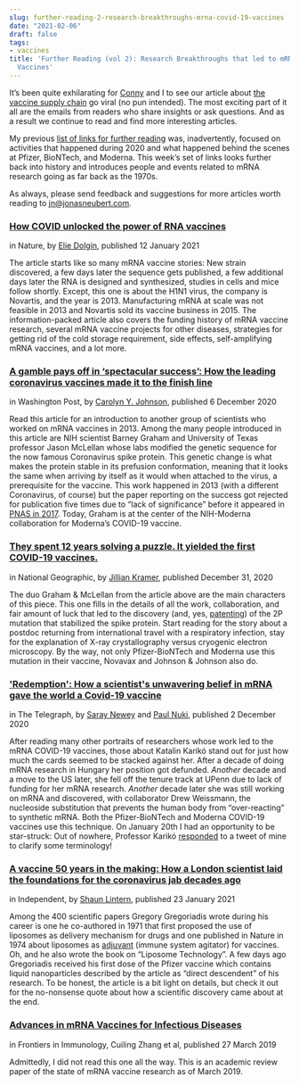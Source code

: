 ```yaml
---
slug: further-reading-2-research-breakthroughs-mrna-covid-19-vaccines
date: "2021-02-06"
draft: false
tags:
- vaccines
title: 'Further Reading (vol 2): Research Breakthroughs that led to mRNA COVID-19
  Vaccines'
---
```


It’s been quite exhilarating for [Conny](https://www.linkedin.com/in/cornelia-scheitz/) and I to see our article about [the vaccine supply chain](https://blog.jonasneubert.com/2021/01/10/exploring-the-supply-chain-of-the-pfizer-biontech-and-moderna-covid-19-vaccines/) go viral (no pun intended). The most exciting part of it all are the emails from readers who share insights or ask questions. And as a result we continue to read and find more interesting articles.

My previous [list of links for further reading](https://blog.jonasneubert.com/2021/01/22/further-reading-behind-the-scenes-pfizer-biontech-moderna-supply-chains/) was, inadvertently, focused on activities that happened during 2020 and what happened behind the scenes at Pfizer, BioNTech, and Moderna. This week’s set of links looks further back into history and introduces people and events related to mRNA research going as far back as the 1970s.

As always, please send feedback and suggestions for more articles worth reading to [jn@jonasneubert.com](mailto:jn@jonasneubert.com).


### [How COVID unlocked the power of RNA vaccines](https://www.nature.com/articles/d41586-021-00019-w)

in Nature, by [Elie Dolgin](https://twitter.com/ElieDolgin), published 12 January 2021

The article starts like so many mRNA vaccine stories: New strain discovered, a few days later the sequence gets published, a few additional days later the RNA is designed and synthesized, studies in cells and mice follow shortly. Except, this one is about the H1N1 virus, the company is Novartis, and the year is 2013. Manufacturing mRNA at scale was not feasible in 2013 and Novartis sold its vaccine business in 2015. The information-packed article also covers the funding history of mRNA vaccine research, several mRNA vaccine projects for other diseases, strategies for getting rid of the cold storage requirement, side effects, self-amplifying mRNA vaccines, and a lot more.


### [A gamble pays off in ‘spectacular success’: How the leading coronavirus vaccines made it to the finish line](https://www.msn.com/en-us/health/medical/a-gamble-pays-off-in-spectacular-success-how-the-leading-coronavirus-vaccines-made-it-to-the-finish-line/ar-BB1bGaWX)

in Washington Post, by [Carolyn Y. Johnson](https://twitter.com/carolynyjohnson), published 6 December 2020

Read this article for an introduction to another group of scientists who worked on mRNA vaccines in 2013. Among the many people introduced in this article are NIH scientist Barney Graham and University of Texas professor Jason McLellan whose labs modified the genetic sequence for the now famous Coronavirus spike protein. This genetic change is what makes the protein stable in its prefusion conformation, meaning that it looks the same when arriving by itself as it would when attached to the virus, a prerequisite for the vaccine. This work happened in 2013 (with a different Coronavirus, of course) but the paper reporting on the success got rejected for publication five times due to “lack of significance” before it appeared in [PNAS in 2017](https://www.pnas.org/content/114/35/E7348). Today, Graham is at the center of the NIH-Moderna collaboration for Moderna’s COVID-19 vaccine.


### [They spent 12 years solving a puzzle. It yielded the first COVID-19 vaccines.](https://www.nationalgeographic.com/science/2020/12/these-scientists-spent-twelve-years-solving-puzzle-yielded-coronavirus-vaccines/)

in National Geographic, by [Jillian Kramer](https://www.jilliankramer.com), published December 31, 2020

The duo Graham & McLellan from the article above are the main characters of this piece. This one fills in the details of all the work, collaboration, and fair amount of luck that led to the discovery (and, yes, [patenting](https://patentimages.storage.googleapis.com/68/47/0c/2b5bc4f43c9f74/WO2018081318A1.pdf)) of the 2P mutation that stabilized the spike protein. Start reading for the story about a postdoc returning from international travel with a respiratory infection, stay for the explanation of X-ray crystallography versus cryogenic electron microscopy. By the way, not only Pfizer-BioNTech and Moderna use this mutation in their vaccine, Novavax and Johnson & Johnson also do.


### ['Redemption': How a scientist's unwavering belief in mRNA gave the world a Covid-19 vaccine](https://www.telegraph.co.uk/global-health/science-and-disease/redemption-one-scientists-unwavering-belief-mrna-gave-world/)

in The Telegraph, by [Saray Newey](https://twitter.com/sneweyy) and [Paul Nuki](https://twitter.com/PaulNuki), published 2 December 2020

After reading many other portraits of researchers whose work led to the mRNA COVID-19 vaccines, those about Katalin Karikó stand out for just how much the cards seemed to be stacked against her. After a decade of doing mRNA research in Hungary her position got defunded. _Another_ decade and a move to the US later, she fell off the tenure track at UPenn due to lack of funding for her mRNA research. _Another_ decade later she was still working on mRNA and discovered, with collaborator Drew Weissmann, the nucleoside substitution that prevents the human body from “over-reacting” to synthetic mRNA. Both the Pfizer-BioNTech and Moderna COVID-19 vaccines use this technique. On January 20th I had an opportunity to be star-struck: Out of nowhere, Professor Karikó [responded](https://twitter.com/kkariko/status/1352033653178716160) to a tweet of mine to clarify some terminology!


### [A vaccine 50 years in the making: How a London scientist laid the foundations for the coronavirus jab decades ago](https://www.independent.co.uk/news/health/coronavirus-vaccine-pfizer-gregory-gregoriadis-b1791368.html)

in Independent, by [Shaun Lintern](https://twitter.com/ShaunLintern), published 23 January 2021

Among the 400 scientific papers Gregory Gregoriadis wrote during his career is one he co-authored in 1971 that first proposed the use of liposomes as delivery mechanism for drugs and one published in Nature in 1974 about liposomes as [adjuvant](https://en.wikipedia.org/wiki/Adjuvant) (immune system agitator) for vaccines. Oh, and he also wrote the book on “Liposome Technology”. A few days ago Gregoriadis received his first dose of the Pfizer vaccine which contains liquid nanoparticles described by the article as “direct descendent” of his research. To be honest, the article is a bit light on details, but check it out for the no-nonsense quote about how a scientific discovery came about at the end.


### [Advances in mRNA Vaccines for Infectious Diseases](https://www.frontiersin.org/articles/10.3389/fimmu.2019.00594/full)

in Frontiers in Immunology, Cuiling Zhang et al, published 27 March 2019

Admittedly, I did not read this one all the way. This is an academic review paper of the state of mRNA vaccine research as of March 2019.
